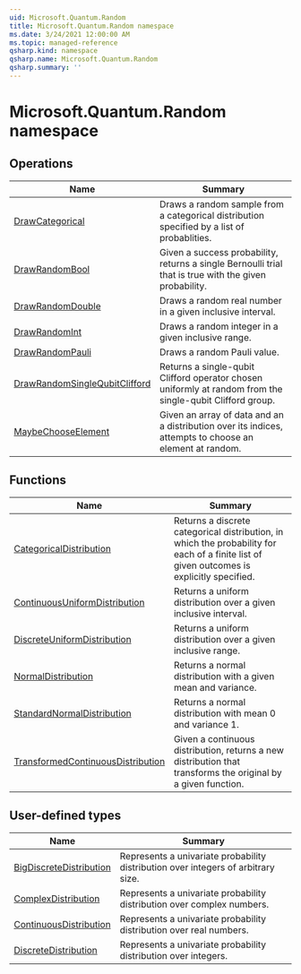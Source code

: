 ```yaml
---
uid: Microsoft.Quantum.Random
title: Microsoft.Quantum.Random namespace
ms.date: 3/24/2021 12:00:00 AM
ms.topic: managed-reference
qsharp.kind: namespace
qsharp.name: Microsoft.Quantum.Random
qsharp.summary: ''
---
```


# Microsoft.Quantum.Random namespace




<!-- summaries -->

## Operations

| Name | Summary |
|------|---------|
|[DrawCategorical](xref:Microsoft.Quantum.Random.DrawCategorical) |Draws a random sample from a categorical distribution specified by a list of probablities.
|[DrawRandomBool](xref:Microsoft.Quantum.Random.DrawRandomBool) |Given a success probability, returns a single Bernoulli trial that is true with the given probability.
|[DrawRandomDouble](xref:Microsoft.Quantum.Random.DrawRandomDouble) |Draws a random real number in a given inclusive interval.
|[DrawRandomInt](xref:Microsoft.Quantum.Random.DrawRandomInt) |Draws a random integer in a given inclusive range.
|[DrawRandomPauli](xref:Microsoft.Quantum.Random.DrawRandomPauli) |Draws a random Pauli value.
|[DrawRandomSingleQubitClifford](xref:Microsoft.Quantum.Random.DrawRandomSingleQubitClifford) |Returns a single-qubit Clifford operator chosen uniformly at random from the single-qubit Clifford group.
|[MaybeChooseElement](xref:Microsoft.Quantum.Random.MaybeChooseElement) |Given an array of data and an a distribution over its indices, attempts to choose an element at random.

## Functions

| Name | Summary |
|------|---------|
|[CategoricalDistribution](xref:Microsoft.Quantum.Random.CategoricalDistribution) |Returns a discrete categorical distribution, in which the probability for each of a finite list of given outcomes is explicitly specified.
|[ContinuousUniformDistribution](xref:Microsoft.Quantum.Random.ContinuousUniformDistribution) |Returns a uniform distribution over a given inclusive interval.
|[DiscreteUniformDistribution](xref:Microsoft.Quantum.Random.DiscreteUniformDistribution) |Returns a uniform distribution over a given inclusive range.
|[NormalDistribution](xref:Microsoft.Quantum.Random.NormalDistribution) |Returns a normal distribution with a given mean and variance.
|[StandardNormalDistribution](xref:Microsoft.Quantum.Random.StandardNormalDistribution) |Returns a normal distribution with mean 0 and variance 1.
|[TransformedContinuousDistribution](xref:Microsoft.Quantum.Random.TransformedContinuousDistribution) |Given a continuous distribution, returns a new distribution that transforms the original by a given function.

## User-defined types

| Name | Summary |
|------|---------|
|[BigDiscreteDistribution](xref:Microsoft.Quantum.Random.BigDiscreteDistribution) |Represents a univariate probability distribution over integers of arbitrary size.
|[ComplexDistribution](xref:Microsoft.Quantum.Random.ComplexDistribution) |Represents a univariate probability distribution over complex numbers.
|[ContinuousDistribution](xref:Microsoft.Quantum.Random.ContinuousDistribution) |Represents a univariate probability distribution over real numbers.
|[DiscreteDistribution](xref:Microsoft.Quantum.Random.DiscreteDistribution) |Represents a univariate probability distribution over integers.
<!-- /summaries -->
